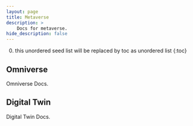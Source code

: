 ```yaml
---
layout: page
title: Metaverse
description: >
    Docs for metaverse.
hide_description: false
---
```


0. this unordered seed list will be replaced by toc as unordered list
{:toc}

## Omniverse

Omniverse Docs.

## Digital Twin

Digital Twin Docs.
